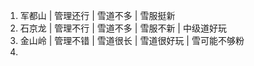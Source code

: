 1. 军都山 | 管理还行 | 雪道不多 | 雪服挺新
2. 石京龙 | 管理不行 | 雪道不多 | 雪服不新 | 中级道好玩
3. 金山岭 | 管理不错 | 雪道很长 | 雪道很好玩 | 雪可能不够粉
4. 
